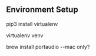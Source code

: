 ## Environment Setup

pip3 install virtualenv

virtualenv venv

brew install portaudio  --mac only?
